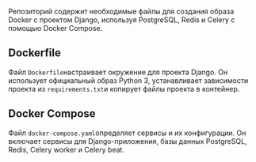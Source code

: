 Репозиторий содержит необходимые файлы для создания образа Docker с проектом Django, используя PostgreSQL, Redis и Celery с помощью Docker Compose.

## Dockerfile
Файл `Dockerfile`настраивает окружение для проекта Django.
Он использует официальный образ Python 3, устанавливает зависимости
проекта из `requirements.txt`и копирует файлы проекта в контейнер.

## Docker Compose
Файл `docker-compose.yaml`определяет сервисы и их конфигурации. Он включает сервисы для Django-приложения, базы данных PostgreSQL, Redis, Celery worker и Celery beat.

